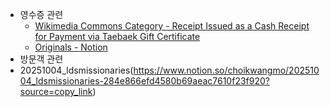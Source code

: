 * 영수증 관련
  * [Wikimedia Commons Category - Receipt Issued as a Cash Receipt for Payment via Taebaek Gift Certificate](https://commons.wikimedia.org/wiki/Category:Receipt_Issued_as_a_Cash_Receipt_for_Payment_via_Taebaek_Gift_Certificate)
  * [Originals - Notion](https://www.notion.so/choikwangmo/receipt-284e866efd4580729aefcbafd36e4f1b?source=copy_link)
* 방문객 관련
 * 20251004_ldsmissionaries(https://www.notion.so/choikwangmo/20251004_ldsmissionaries-284e866efd4580b69aeac7610f23f920?source=copy_link)
